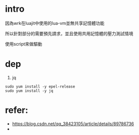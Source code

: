 # intro
因為wrk在luajit中使用的lua-vm並無共享記憶體功能

所以針對部分的需要預先請求，並且使用共用記憶體的壓力測試情境

使用script來做驅動

# dep
1. jq
```
sudo yum install -y epel-release
sudo yum install -y jq
```

# refer:
- https://blog.csdn.net/qq_38423105/article/details/89786736
- 
